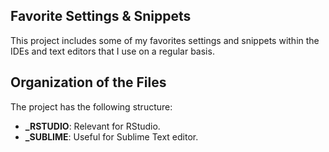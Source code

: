 ##  Favorite Settings & Snippets

This project includes some of my favorites settings and snippets within the IDEs and text editors that I use on a regular basis.

##  Organization of the Files

The project has the following structure:
  * **_RSTUDIO**: Relevant for RStudio.
  * **_SUBLIME**: Useful for Sublime Text editor.
